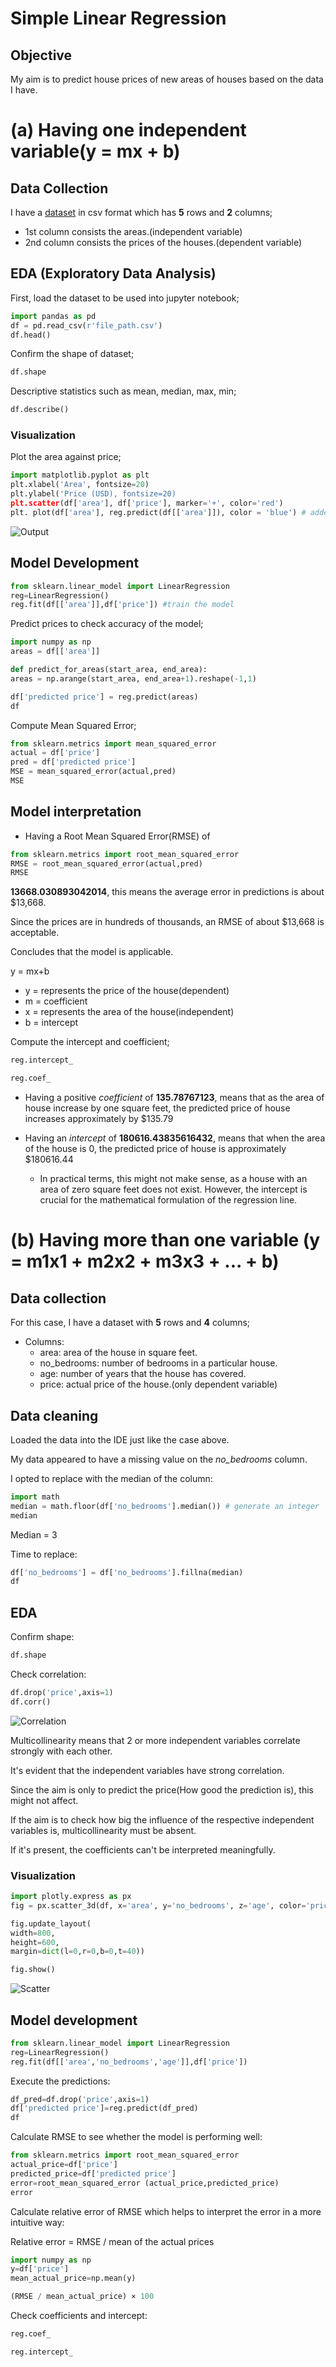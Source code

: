 # Simple Linear Regression 
## Objective
My aim is to predict house prices of new areas of houses based on the data I have.

# (a) Having one independent variable(y = mx + b)
## Data Collection 

I have a [dataset](Assets/house_price.csv) in csv format which has **5** rows and **2** columns;
- 1st column consists the areas.(independent variable)
- 2nd column consists the prices of the houses.(dependent variable)
  
## EDA (Exploratory Data Analysis)
First, load the dataset to be used into jupyter notebook;

```python
import pandas as pd
df = pd.read_csv(r'file_path.csv')
df.head()
```

Confirm the shape of dataset;

```python
df.shape
```
Descriptive statistics such as mean, median, max, min;

```python
df.describe()
```
### Visualization
Plot the area against price;

```python
import matplotlib.pyplot as plt
plt.xlabel('Area', fontsize=20)
plt.ylabel('Price (USD), fontsize=20)
plt.scatter(df['area'], df['price'], marker='+', color='red')
plt. plot(df['area'], reg.predict(df[['area']]), color = 'blue') # added after model development
```

![Output](Images/Scatter_plot.PNG)

## Model Development 

```python
from sklearn.linear_model import LinearRegression
reg=LinearRegression()
reg.fit(df[['area']],df['price']) #train the model
```

Predict prices to check accuracy of the model;

```python
import numpy as np
areas = df[['area']]

def predict_for_areas(start_area, end_area):
areas = np.arange(start_area, end_area+1).reshape(-1,1)

df['predicted price'] = reg.predict(areas)
df
```

Compute Mean Squared Error;

```python
from sklearn.metrics import mean_squared_error
actual = df['price']
pred = df['predicted price']
MSE = mean_squared_error(actual,pred)
MSE
```

## Model interpretation
- Having a Root Mean Squared Error(RMSE) of
  
```python
from sklearn.metrics import root_mean_squared_error
RMSE = root_mean_squared_error(actual,pred)
RMSE
```

**13668.030893042014**, this means the average error in predictions is about $13,668.

Since the prices are in hundreds of thousands, an RMSE of about $13,668 is acceptable.

Concludes that the model is applicable.

y = mx+b 
- y = represents the price of the house(dependent)
- m = coefficient
- x = represents the area of the house(independent) 
- b = intercept

Compute the intercept and coefficient;

```python
reg.intercept_
```

```python
reg.coef_
```

- Having a positive _coefficient_ of **135.78767123**, means that as the area of house increase by one square feet, the predicted price of house increases approximately by $135.79

- Having an _intercept_ of **180616.43835616432**, means that when the area of the house is 0, the predicted price of house is approximately $180616.44

  - In practical terms, this might not make sense, as a house with an area of zero square feet does not exist. However, the intercept is crucial for the mathematical formulation of the regression line.


# (b) Having more than one variable (y = m1x1 + m2x2 + m3x3 + ... + b)

## Data collection 
For this case, I have a dataset with **5** rows and **4** columns;

- Columns:
    - area: area of the house in square feet.
    - no_bedrooms: number of bedrooms in a particular house.
    - age: number of years that the house has covered.
    - price: actual price of the house.(only dependent variable)

## Data cleaning
Loaded the data into the IDE just like the case above.

My data appeared to have a missing value on the _no_bedrooms_ column.

I opted to replace with the median of the column:

```python
import math
median = math.floor(df['no_bedrooms'].median()) # generate an integer
median
```
Median = 3 

Time to replace: 

```python
df['no_bedrooms'] = df['no_bedrooms'].fillna(median)
df
```
## EDA 
Confirm shape: 

```python
df.shape
```

Check correlation: 

```python
df.drop('price',axis=1)
df.corr()
```
![Correlation](Images/corr.PNG)

Multicollinearity means that 2 or more independent variables correlate strongly with each other.

It's evident that the independent variables have strong correlation.

Since the aim is only to predict the price(How good the prediction is), this might not affect. 

If the aim is to check how big the influence of the respective independent variables is, multicollinearity must be absent. 

If it's present, the coefficients can't be interpreted meaningfully.

### Visualization 

```python
import plotly.express as px
fig = px.scatter_3d(df, x='area', y='no_bedrooms', z='age', color='price', title='3D Scatter Plot')

fig.update_layout(
width=800,
height=600,
margin=dict(l=0,r=0,b=0,t=40))

fig.show()
```

![Scatter](Images/scatter_3d.PNG)

## Model development 

```python
from sklearn.linear_model import LinearRegression
reg=LinearRegression()
reg.fit(df[['area','no_bedrooms','age']],df['price'])
```

Execute the predictions: 

```python
df_pred=df.drop('price',axis=1)
df['predicted price']=reg.predict(df_pred)
df
```

Calculate RMSE to see whether the model is performing well: 

```python
from sklearn.metrics import root_mean_squared_error
actual_price=df['price']
predicted_price=df['predicted price']
error=root_mean_squared_error (actual_price,predicted_price)
error
```

Calculate relative error of RMSE which helps to interpret the error in a more intuitive way: 

Relative error = RMSE / mean of the actual prices

```python
import numpy as np
y=df['price']
mean_actual_price=np.mean(y)

(RMSE / mean_actual_price) × 100
```

Check coefficients and intercept: 

```python
reg.coef_
```

```python
reg.intercept_
```

